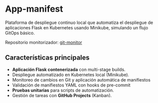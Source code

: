 # App-manifest

Plataforma de despliegue continuo local que automatiza el despliegue de aplicaciones Flask en Kubernetes usando Minikube, simulando un flujo GitOps básico.

Repositorio monitorizador: [git-monitor](https://github.com/AlemEsv/pc4-grupo4-tema1)

## Características principales

- **Aplicación Flask contenerizada** con multi-stage builds.
- Despliegue automatizado en Kubernetes local (Minikube).
- Monitoreo de cambios en Git y aplicación automática de manifiestos
- Validación de manifiestos YAML con hooks de pre-commit
- **Pruebas unitarias** para scripts de automatización.
- Gestión de tareas con **GitHub Projects** (Kanban).
